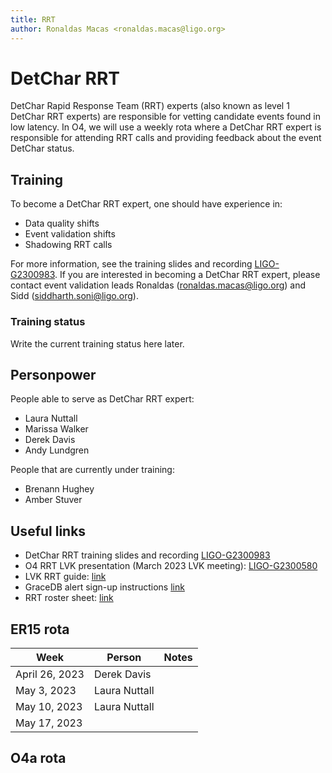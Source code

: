 ```yaml
---
title: RRT
author: Ronaldas Macas <ronaldas.macas@ligo.org>
---
```


# DetChar RRT

DetChar Rapid Response Team (RRT) experts (also known as level 1 DetChar RRT experts) are responsible for vetting candidate events found in low latency.
In O4, we will use a weekly rota where a DetChar RRT expert is responsible for attending RRT calls and providing feedback about the event DetChar status.


## Training

To become a DetChar RRT expert, one should have experience in:

- Data quality shifts
- Event validation shifts
- Shadowing RRT calls

For more information, see the training slides and recording [LIGO-G2300983](https://dcc.ligo.org/G2300983). If you are interested in becoming a DetChar RRT expert, please contact event validation leads Ronaldas ([ronaldas.macas@ligo.org](mailto:ronaldas.macas@ligo.org)) and Sidd ([siddharth.soni@ligo.org](mailto:siddharth.soni@ligo.org)). 

### Training status

Write the current training status here later.

## Personpower

People able to serve as DetChar RRT expert:

- Laura Nuttall 
- Marissa Walker
- Derek Davis
- Andy Lundgren

People that are currently under training:

- Brenann Hughey
- Amber Stuver

## Useful links

- DetChar RRT training slides and recording [LIGO-G2300983](https://dcc.ligo.org/G2300983)
- O4 RRT LVK presentation (March 2023 LVK meeting): [LIGO-G2300580](https://dcc.ligo.org/LIGO-G2300580)
- LVK RRT guide: [link](https://emfollow.docs.ligo.org/followup-advocate-guide/index.html)
- GraceDB alert sign-up instructions [link](https://emfollow.docs.ligo.org/followup-advocate-guide/preparation.html#a-sign-up-for-gracedb-alerts)
- RRT roster sheet: [link](https://drive.google.com/drive/u/0/folders/1LgncDpMSn7zDKq0Bu9TFMKBu7WKOddY3)

## ER15 rota

| Week           | Person        | Notes |
|----------------|---------------|-------|
| April 26, 2023 | Derek Davis   |       |
| May 3, 2023    | Laura Nuttall |       |
| May 10, 2023   | Laura Nuttall |       |
| May 17, 2023   |               |       |

## O4a rota
